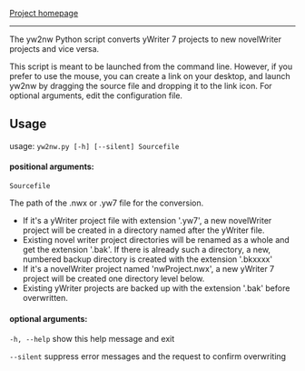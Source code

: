 [Project homepage](https://peter88213.github.io/yw2nw)

---

The yw2nw Python script converts yWriter 7 projects to new novelWriter projects and vice versa.

This script is meant to be launched from the command line. However, 
if you prefer to use the mouse, you can create a link on your 
desktop, and launch yw2nw by dragging the source file and dropping 
it to the link icon. For optional arguments, edit the configuration file.


## Usage
usage: `yw2nw.py [-h] [--silent] Sourcefile`

#### positional arguments:

`Sourcefile` 

The path of the .nwx or .yw7 file for the conversion. 

- If it's a yWriter project file with extension '.yw7', 
a new novelWriter project will be created in a directory named after the yWriter file.
- Existing novel writer project directories will be renamed as a whole and get the extension '.bak'. 
If there is already such a directory, a new, numbered backup directory is created with the  extension '.bkxxxx'
- If it's a novelWriter project named 'nwProject.nwx', 
a new yWriter 7 project will be created one directory level below. 
- Existing yWriter projects are backed up with  the extension '.bak' before overwritten.


#### optional arguments:

`-h, --help` show this help message and exit

`--silent` suppress error messages and the request to confirm overwriting

